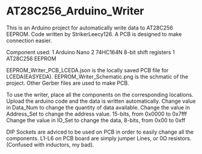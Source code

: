 # AT28C256_Arduino_Writer

This is an Arduino project for automatically write data to AT28C256 EEPROM. Code written by StrikerLeecy126.
A PCB is designed to make connection easier.

Component used:
1 Arduino Nano
2 74HC164N 8-bit shift registers
1 AT28C256 EEPROM

EEPROM_Writer_PCB_LCEDA.json is the locally saved PCB file for LCEDA(EASYEDA).
EEPROM_Writer_Schematic.png is the schmatic of the project.
Other Gerber files are used to make PCB.

To use the writer, place all the components on the corresponding locations. Upload the arduino code and the data is written automatically.
Change value in Data_Num to change the quantity of data available.
Change the value in Address_Set to change the address value. 15-bits, from 0x0000 to 0x7fff
Change the value in IO_Set to change the data, 8-bits, from 0x00 to 0xff

DIP Sockets are adviced to be used on PCB in order to easily change all the components.
L1-L6 on PCB board are simply jumper Lines, or 0Ω resistors. (Confused with inductors, my bad).
